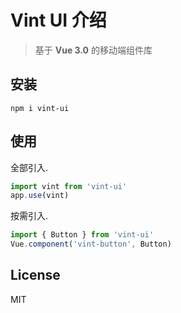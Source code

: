 # Vint UI 介绍

> 基于 **Vue 3.0** 的移动端组件库

## 安装

```shell
npm i vint-ui
```

## 使用

全部引入.

```javascript
import vint from 'vint-ui'
app.use(vint)
```

按需引入.

```javascript
import { Button } from 'vint-ui'
Vue.component('vint-button', Button)
```

## License

MIT
